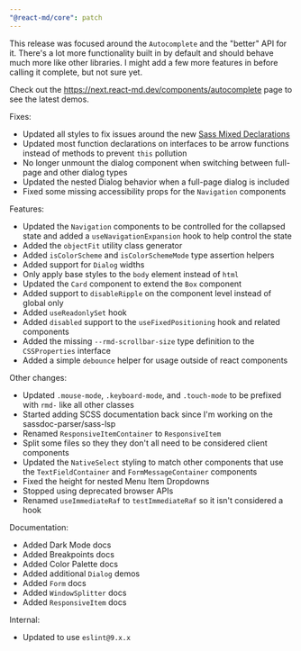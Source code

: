 ```yaml
---
"@react-md/core": patch
---
```


This release was focused around the `Autocomplete` and the "better" API for it. There's a lot more functionality built
in by default and should behave much more like other libraries. I might add a few more features in before calling it complete, but not sure yet.

Check out the <https://next.react-md.dev/components/autocomplete> page to see the latest demos.

Fixes:

- Updated all styles to fix issues around the new [Sass Mixed Declarations](https://sass-lang.com/documentation/breaking-changes/mixed-decls/)
- Updated most function declarations on interfaces to be arrow functions instead of methods to prevent `this` pollution
- No longer unmount the dialog component when switching between full-page and other dialog types
- Updated the nested Dialog behavior when a full-page dialog is included
- Fixed some missing accessibility props for the `Navigation` components

Features:

- Updated the `Navigation` components to be controlled for the collapsed state and added a `useNavigationExpansion` hook to help control the state
- Added the `objectFit` utility class generator
- Added `isColorScheme` and `isColorSchemeMode` type assertion helpers
- Added support for `Dialog` widths
- Only apply base styles to the `body` element instead of `html`
- Updated the `Card` component to extend the `Box` component
- Added support to `disableRipple` on the component level instead of global only
- Added `useReadonlySet` hook
- Added `disabled` support to the `useFixedPositioning` hook and related components
- Added the missing `--rmd-scrollbar-size` type definition to the `CSSProperties` interface
- Added a simple `debounce` helper for usage outside of react components

Other changes:

- Updated `.mouse-mode`, `.keyboard-mode`, and `.touch-mode` to be prefixed with `rmd-` like all other classes
- Started adding SCSS documentation back since I'm working on the sassdoc-parser/sass-lsp
- Renamed `ResponsiveItemContainer` to `ResponsiveItem`
- Split some files so they they don't all need to be considered client components
- Updated the `NativeSelect` styling to match other components that use the `TextFieldContainer` and `FormMessageContainer` components
- Fixed the height for nested Menu Item Dropdowns
- Stopped using deprecated browser APIs
- Renamed `useImmediateRaf` to `testImmediateRaf` so it isn't considered a hook

Documentation:

- Added Dark Mode docs
- Added Breakpoints docs
- Added Color Palette docs
- Added additional `Dialog` demos
- Added `Form` docs
- Added `WindowSplitter` docs
- Added `ResponsiveItem` docs

Internal:

- Updated to use `eslint@9.x.x`
